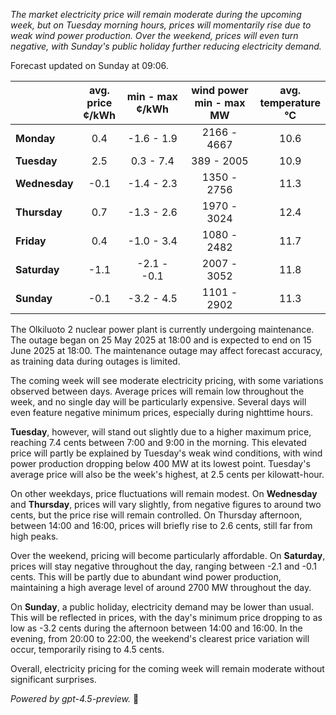 *The market electricity price will remain moderate during the upcoming week, but on Tuesday morning hours, prices will momentarily rise due to weak wind power production. Over the weekend, prices will even turn negative, with Sunday's public holiday further reducing electricity demand.*

Forecast updated on Sunday at 09:06.

|            | avg.<br>price<br>¢/kWh | min - max<br>¢/kWh | wind power<br>min - max<br>MW | avg.<br>temperature<br>°C |
|:-----------|:----------------------:|:-------------------:|:----------------------------:|:-------------------------:|
| **Monday**     |          0.4           |     -1.6 - 1.9     |        2166 - 4667         |           10.6            |
| **Tuesday**    |          2.5           |      0.3 - 7.4     |         389 - 2005         |           10.9            |
| **Wednesday**  |         -0.1           |     -1.4 - 2.3     |        1350 - 2756         |           11.3            |
| **Thursday**   |          0.7           |     -1.3 - 2.6     |        1970 - 3024         |           12.4            |
| **Friday**     |          0.4           |     -1.0 - 3.4     |        1080 - 2482         |           11.7            |
| **Saturday**   |         -1.1           |    -2.1 - -0.1     |        2007 - 3052         |           11.8            |
| **Sunday**     |         -0.1           |     -3.2 - 4.5     |        1101 - 2902         |           11.3            |

The Olkiluoto 2 nuclear power plant is currently undergoing maintenance. The outage began on 25 May 2025 at 18:00 and is expected to end on 15 June 2025 at 18:00. The maintenance outage may affect forecast accuracy, as training data during outages is limited.

The coming week will see moderate electricity pricing, with some variations observed between days. Average prices will remain low throughout the week, and no single day will be particularly expensive. Several days will even feature negative minimum prices, especially during nighttime hours.

**Tuesday**, however, will stand out slightly due to a higher maximum price, reaching 7.4 cents between 7:00 and 9:00 in the morning. This elevated price will partly be explained by Tuesday's weak wind conditions, with wind power production dropping below 400 MW at its lowest point. Tuesday's average price will also be the week's highest, at 2.5 cents per kilowatt-hour.

On other weekdays, price fluctuations will remain modest. On **Wednesday** and **Thursday**, prices will vary slightly, from negative figures to around two cents, but the price rise will remain controlled. On Thursday afternoon, between 14:00 and 16:00, prices will briefly rise to 2.6 cents, still far from high peaks.

Over the weekend, pricing will become particularly affordable. On **Saturday**, prices will stay negative throughout the day, ranging between -2.1 and -0.1 cents. This will be partly due to abundant wind power production, maintaining a high average level of around 2700 MW throughout the day.

On **Sunday**, a public holiday, electricity demand may be lower than usual. This will be reflected in prices, with the day's minimum price dropping to as low as -3.2 cents during the afternoon between 14:00 and 16:00. In the evening, from 20:00 to 22:00, the weekend's clearest price variation will occur, temporarily rising to 4.5 cents.

Overall, electricity pricing for the coming week will remain moderate without significant surprises.

*Powered by gpt-4.5-preview.* 🍃
